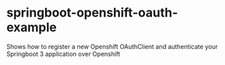 # springboot-openshift-oauth-example
Shows how to register a new Openshift OAuthClient and authenticate your Springboot 3 application over Openshift 
